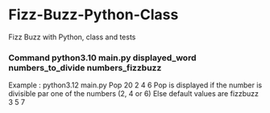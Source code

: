 # Fizz-Buzz-Python-Class
Fizz Buzz with Python, class and tests

### Command python3.10 main.py displayed_word numbers_to_divide numbers_fizzbuzz
Example : python3.12 main.py Pop 20 2 4 6
Pop is displayed if the number is divisible par one of the numbers (2, 4 or 6)
Else default values are fizzbuzz 3 5 7
